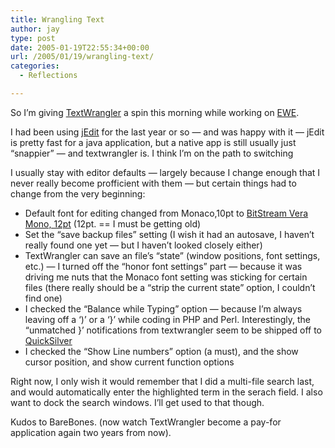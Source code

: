 ```yaml
---
title: Wrangling Text
author: jay
type: post
date: 2005-01-19T22:55:34+00:00
url: /2005/01/19/wrangling-text/
categories:
  - Reflections

---
```

So I’m giving [TextWrangler][1] a spin this morning while working on [EWE][2].

I had been using [jEdit][3] for the last year or so — and was happy with it — jEdit is pretty fast for a java application, but a native app is still usually just “snappier” — and textwrangler is. I think I’m on the path to switching

I usually stay with editor defaults — largely because I change enough that I never really become profficient with them — but certain things had to change from the very beginning:

  * Default font for editing changed from Monaco,10pt to [BitStream Vera Mono, 12pt][4] (12pt. == I must be getting old)
  * Set the “save backup files” setting (I wish it had an autosave, I haven’t really found one yet — but I haven’t looked closely either)
  * TextWrangler can save an file’s “state” (window positions, font settings, etc.) — I turned off the “honor font settings” part — because it was driving me nuts that the Monaco font setting was sticking for certain files (there really should be a “strip the current state” option, I couldn’t find one)
  * I checked the “Balance while Typing” option — because I’m always leaving off a ‘)’ or a ‘}’ while coding in PHP and Perl. Interestingly, the “unmatched }’ notifications from textwrangler seem to be shipped off to [QuickSilver][5]
  * I checked the “Show Line numbers” option (a must), and the show cursor position, and show current function options

Right now, I only wish it would remember that I did a multi-file search last, and would automatically enter the highlighted term in the serach field. I also want to dock the search windows. I’ll get used to that though.

Kudos to BareBones. (now watch TextWrangler become a pay-for application again two years from now).

 [1]: //www.barebones.com/products/textwrangler/index.shtml"
 [2]: //people.engr.ncsu.edu/jayoung/site/pages/ewe/default"
 [3]: //www.jedit.org"
 [4]: //www.gnome.org/fonts/"
 [5]: //docs.blacktree.com/quicksilver/what_is_quicksilver"